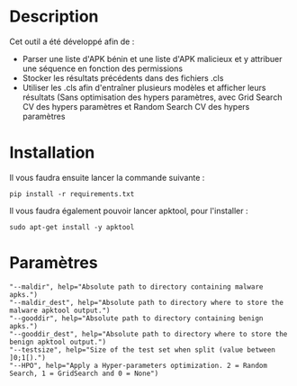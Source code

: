 # Description

Cet outil a été développé afin de :
- Parser une liste d'APK bénin et une liste d'APK malicieux et y attribuer une séquence en fonction des permissions
- Stocker les résultats précédents dans des fichiers .cls
- Utiliser les .cls afin d'entraîner plusieurs modèles et afficher leurs résultats (Sans optimisation des hypers paramètres, avec Grid Search CV des hypers paramètres et Random Search CV des hypers paramètres

# Installation

Il vous faudra ensuite lancer la commande suivante :
```
pip install -r requirements.txt
```

Il vous faudra également pouvoir lancer apktool, pour l'installer :
```
sudo apt-get install -y apktool
```

# Paramètres 
```
"--maldir", help="Absolute path to directory containing malware apks.")
"--maldir_dest", help="Absolute path to directory where to store the malware apktool output.")
"--gooddir", help="Absolute path to directory containing benign apks.")
"--gooddir_dest", help="Absolute path to directory where to store the benign apktool output.")
"--testsize", help="Size of the test set when split (value between ]0;1[).")
"--HPO", help="Apply a Hyper-parameters optimization. 2 = Random Search, 1 = GridSearch and 0 = None")
```
